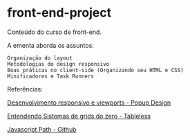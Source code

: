 # front-end-project
Conteúdo do curso de front-end.

A ementa aborda os assuntos:

	Organização do layout
	Metodologias do design responsivo
	Boas práticas no client-side (Organizando seu HTML e CSS)
	Minificadores e Task Runners

Referências:

[Desenvolvimento responsivo e viewports - Popup Design](http://blog.popupdesign.com.br/desenvolvimento-responsivo-e-viewport/)

[Entendendo Sistemas de grids do zero - Tableless](http://tableless.com.br/entendendo-sistemas-de-grid-css-do-zero/)

[Javascript Path - Github](https://github.com/javascript-society/javascript-path)
